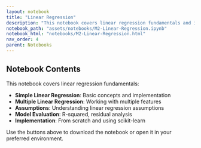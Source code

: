 ```yaml
---
layout: notebook
title: "Linear Regression"
description: "This notebook covers linear regression fundamentals and implementation."
notebook_path: "assets/notebooks/M2-Linear-Regression.ipynb"
notebook_html: "notebooks/M2-Linear-Regression.html"
nav_order: 4
parent: Notebooks
---
```


## Notebook Contents

This notebook covers linear regression fundamentals:

- **Simple Linear Regression**: Basic concepts and implementation
- **Multiple Linear Regression**: Working with multiple features
- **Assumptions**: Understanding linear regression assumptions
- **Model Evaluation**: R-squared, residual analysis
- **Implementation**: From scratch and using scikit-learn

Use the buttons above to download the notebook or open it in your preferred environment.

